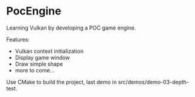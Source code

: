 # PocEngine

Learning Vulkan by developing a POC game engine. 

Features:
 - Vulkan context initialization
 - Display game window
 - Draw simple shape
 - more to come...
 
 Use CMake to build the project, last demo in src/demos/demo-03-depth-test.
